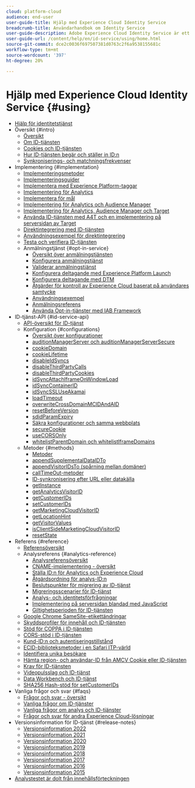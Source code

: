 ```yaml
---
cloud: platform-cloud
audience: end-user
user-guide-title: Hjälp med Experience Cloud Identity Service
breadcrumb-title: Användarhandbok om Identity Service
user-guide-description: Adobe Experience Cloud Identity Service är ett universellt, beständigt ID som identifierar besökarna i alla lösningar i Experience Cloud. Den ersätter tidigare ID-genereringskod för lösningar och tjänster från Experience Cloud.
user-guide-url: /content/help/en/id-service/using/home.html
source-git-commit: dce2c0036f697507381d0763c2f6a9538155681c
workflow-type: tm+mt
source-wordcount: '397'
ht-degree: 20%

---
```



# Hjälp med Experience Cloud Identity Service {#using}

+ [Hjälp för identitetstjänst](home.md)
+ Översikt {#intro}
   + [Översikt](introduction/overview.md)
   + [Om ID-tjänsten](introduction/about-id-service.md)
   + [Cookies och ID-tjänsten](introduction/cookies.md)
   + [Hur ID-tjänsten begär och ställer in ID:n](introduction/id-request.md)
   + [Synkroniserings- och matchningsfrekvenser](introduction/match-rates.md)
+ Implementering {#implementation}
   + [Implementeringsmetoder](implementation-guides/implementation-methods.md)
   + [Implementeringsguider](implementation-guides/implementation-guides.md)
   + [Implementera med Experience Platform-taggar](implementation-guides/ecid-implement-with-launch.md)
   + [Implementering för Analytics](implementation-guides/setup-analytics.md)
   + [Implementera för mål](implementation-guides/setup-target.md)
   + [Implementering för Analytics och Audience Manager](implementation-guides/setup-aam-analytics.md)
   + [Implementering för Analytics, Audience Manager och Target](implementation-guides/setup-aam-analytics-target.md)
   + [Använda ID-tjänsten med A4T och en implementering på serversidan av Target](implementation-guides/ecid-a4t-target.md)
   + [Direktintegrering med ID-tjänsten](implementation-guides/direct-integration.md)
   + [Användningsexempel för direktintegrering](implementation-guides/direct-integration-examples.md)
   + [Testa och verifiera ID-tjänsten](implementation-guides/test-verify.md)
   + Anmälningstjänst {#opt-in-service}
      + [Översikt över anmälningstjänsten](implementation-guides/opt-in-service/optin-overview.md)
      + [Konfigurera anmälningstjänst](implementation-guides/opt-in-service/getting-started.md)
      + [Validerar anmälningstjänst](implementation-guides/opt-in-service/testing-optin-and-iab-plugin.md)
      + [Konfigurera deltagande med Experience Platform Launch](implementation-guides/opt-in-service/launch.md)
      + [Konfigurera deltagande med DTM](implementation-guides/opt-in-service/optin-dtm.md)
      + [Åtgärder för kontroll av Experience Cloud baserat på användares samtycke](implementation-guides/opt-in-service/use-opt-in-to-control-experience-cloud-activities-based-on-user-consent.md)
      + [Användningsexempel](implementation-guides/opt-in-service/use-cases.md)
      + [Anmälningsreferens](implementation-guides/opt-in-service/api.md)
      + [Använda Opt-in-tjänster med IAB Framework](implementation-guides/opt-in-service/iab.md)
+ ID-tjänst-API {#id-service-api}
   + [API-översikt för ID-tjänst](library/library.md)
   + Konfiguration {#configurations}
      + [Översikt över konfigurationer](library/function-vars/function-vars.md)
      + [auditionManagerServer och auditionManagerServerSecure](library/function-vars/subdomain-config.md)
      + [cookieDomain](library/function-vars/cookiedomain.md)
      + [cookieLifetime](library/function-vars/cookielifetime.md)
      + [disableIdSyncs](library/function-vars/disableidsync.md)
      + [disableThirdPartyCalls](library/function-vars/disablethirdpartycalls.md)
      + [disableThirdPartyCookies](library/function-vars/disable-cookies.md)
      + [idSyncAttachIframeOnWindowLoad](library/function-vars/idsyncattachiframeonwindowload.md)
      + [idSyncContainerID](library/function-vars/idsyncontainerid.md)
      + [idSyncSSLUseAkamai](library/function-vars/idsyncssluseakamai.md)
      + [loadTimeout](library/function-vars/loadtimeout.md)
      + [overwriteCrossDomainMCIDAndAID](library/function-vars/overwrite-visitor-id.md)
      + [resetBeforeVersion](library/function-vars/resetbeforeversion.md)
      + [sdidParamExpiry](library/function-vars/sdidparamexpiry.md)
      + [Säkra konfigurationer och samma webbplats](library/function-vars/secure-samesite-config.md)
      + [secureCookie](library/function-vars/securecookie.md)
      + [useCORSOnly](library/function-vars/use-cors-only.md)
      + [whitelistParentDomain och whitelistIframeDomains](library/function-vars/whitelistdomain.md)
   + Metoder {#methods}
      + [Metoder](library/get-set/get-set.md)
      + [appendSupplementalDataIDTo](library/get-set/appendsupplementaldataidto.md)
      + [appendVisitorIDsTo (spårning mellan domäner)](library/get-set/appendvisitorid.md)
      + [callTimeOut-metoder](library/get-set/timeout-functions.md)
      + [ID-synkronisering efter URL eller datakälla](library/get-set/idsync.md)
      + [getInstance](library/get-set/getinstance.md)
      + [getAnalyticsVisitorID](library/get-set/getanalyticsvisitorid.md)
      + [getCustomerIDs](library/get-set/getcustomerids.md)
      + [setCustomerIDs](library/get-set/setcustomerids.md)
      + [getMarketingCloudVisitorID](library/get-set/getmcvid.md)
      + [getLocationHint](library/get-set/getlocationhint.md)
      + [getVisitorValues](library/get-set/getvisitorvalues.md)
      + [isClientSideMarketingCloudVisitorID](library/get-set/client-side-id.md)
      + [resetState](library/get-set/resetstate.md)
+ Referens {#reference}
   + [Referensöversikt](reference/reference.md)
   + Analysreferens {#analytics-reference}
      + [Analysreferensöversikt](reference/analytics-reference/analytics-reference.md)
      + [CNAME-implementering - översikt](reference/analytics-reference/cname.md)
      + [Ställa ID:n för Analytics och Experience Cloud](reference/analytics-reference/analytics-ids.md)
      + [Åtgärdsordning för analys-ID:n](reference/analytics-reference/analytics-order-of-operations.md)
      + [Beslutspunkter för migrering av ID-tjänst](reference/analytics-reference/migration-decisions.md)
      + [Migreringsscenarier för ID-tjänst](reference/analytics-reference/migration-scenarios.md)
      + [Analys- och identitetsförfrågningar](reference/analytics-reference/legacy-analytics.md)
      + [Implementering på serversidan blandad med JavaScript](reference/analytics-reference/server-side.md)
      + [Giltighetsperioden för ID-tjänsten](reference/analytics-reference/grace-period.md)
   + [Google Chrome SameSite-etikettändringar](reference/chrome-samesite-labelling.md)
   + [Skyddsprofiler för innehåll och ID-tjänsten](reference/csp.md)
   + [Stöd för COPPA i ID-tjänsten](reference/coppa.md)
   + [CORS-stöd i ID-tjänsten](reference/cors.md)
   + [Kund-ID:n och autentiseringstillstånd](reference/authenticated-state.md)
   + [ECID-biblioteksmetoder i en Safari ITP-värld](reference/ecid-library-methods.md)
   + [Identifiera unika besökare](reference/unique-vis-method.md)
   + [Hämta region- och användar-ID från AMCV Cookie eller ID-tjänsten](reference/regions.md)
   + [Krav för ID-tjänsten](reference/requirements.md)
   + [Videopulsslag och ID-tjänst](reference/heartbeat.md)
   + [Data Workbench och ID-tjänst](reference/dwb.md)
   + [SHA256 Hash-stöd för setCustomerIDs](reference/hashing-support.md)
+ Vanliga frågor och svar {#faqs}
   + [Frågor och svar - översikt](faq-intro/faq-intro.md)
   + [Vanliga frågor om ID-tjänster](faq-intro/faq.md)
   + [Vanliga frågor om analys och ID-tjänster](faq-intro/analytics-faq.md)
   + [Frågor och svar för andra Experience Cloud-lösningar](faq-intro/other-faq.md)
+ Versionsinformation för ID-tjänst {#release-notes}
   + [Versionsinformation 2022](release-notes/notes-2022.md)
   + [Versionsinformation 2021](release-notes/notes-2021.md)
   + [Versionsinformation 2020](release-notes/notes-2020.md)
   + [Versionsinformation 2019](release-notes/notes-2019.md)
   + [Versionsinformation 2018](release-notes/notes-2018.md)
   + [Versionsinformation 2017](release-notes/notes-2017.md)
   + [Versionsinformation 2016](release-notes/notes-2016.md)
   + [Versionsinformation 2015](release-notes/notes-2015.md)
+ [Analystestet är dolt från innehållsförteckningen](analytics-test-file-hidetoc.md)
